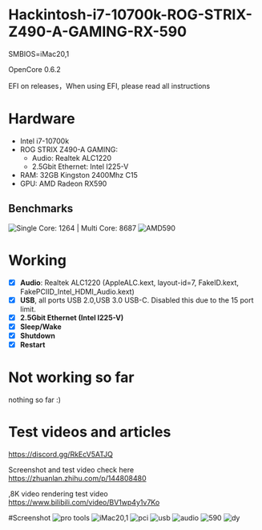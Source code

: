 # Hackintosh-i7-10700k-ROG-STRIX-Z490-A-GAMING-RX-590


SMBIOS=iMac20,1

OpenCore 0.6.2

EFI on releases，When using EFI, please read all instructions

# Hardware
- Intel i7-10700k
- ROG STRIX Z490-A GAMING:
	- Audio: Realtek ALC1220
	- 2.5Gbit Ethernet: Intel I225-V
- RAM: 32GB Kingston 2400Mhz C15
- GPU: AMD Radeon RX590

## Benchmarks



![Single Core: 1264 | Multi Core: 8687](https://github.com/xiaovie/-Hackintosh-i7-10700k-ROG-STRIX-Z490-A-GAMING-RX-590.zip/blob/master/10700K.png)
![AMD590](https://github.com/xiaovie/-Hackintosh-i7-10700k-ROG-STRIX-Z490-A-GAMING-RX-590.zip/blob/master/AMD%20590%20.png)

# Working
- [x] **Audio**: Realtek ALC1220 (AppleALC.kext, layout-id=7, FakeID.kext, FakePCIID_Intel_HDMI_Audio.kext)
- [x] **USB**, all ports USB 2.0,USB 3.0 USB-C. Disabled this due to the 15 port limit.
- [x] **2.5Gbit Ethernet (Intel I225-V)**
- [x] **Sleep/Wake**
- [x] **Shutdown**
- [x] **Restart**

# Not working so far
nothing so far :)

# Test videos and articles

https://discord.gg/RkEcV5ATJQ

Screenshot and test video check here https://zhuanlan.zhihu.com/p/144808480

,8K video rendering test video https://www.bilibili.com/video/BV1wp4y1v7Ko

#Screenshot
![pro tools](https://github.com/xiaovie/-Hackintosh-i7-10700k-ROG-STRIX-Z490-A-GAMING-RX-590.zip/blob/master/Pro%20tools.jpg)
![iMac20,1](https://github.com/xiaovie/-Hackintosh-i7-10700k-ROG-STRIX-Z490-A-GAMING-RX-590.zip/blob/master/iMac20%2C1.jpg)
![pci](https://github.com/xiaovie/-Hackintosh-i7-10700k-ROG-STRIX-Z490-A-GAMING-RX-590.zip/blob/master/pci.png)
![usb](https://github.com/xiaovie/-Hackintosh-i7-10700k-ROG-STRIX-Z490-A-GAMING-RX-590.zip/blob/master/usb.png)
![audio](https://github.com/xiaovie/-Hackintosh-i7-10700k-ROG-STRIX-Z490-A-GAMING-RX-590.zip/blob/master/%E5%A3%B0%E5%8D%A1.png)
![590](https://github.com/xiaovie/-Hackintosh-i7-10700k-ROG-STRIX-Z490-A-GAMING-RX-590.zip/blob/master/%E6%98%BE%E5%8D%A1.png)
![dy](https://github.com/xiaovie/-Hackintosh-i7-10700k-ROG-STRIX-Z490-A-GAMING-RX-590.zip/blob/master/%E7%94%B5%E6%BA%90.png)
